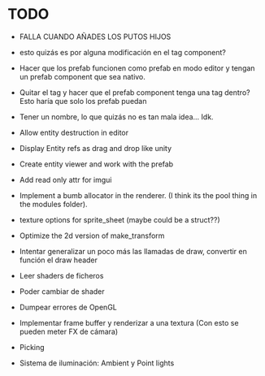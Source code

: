 # TODO

- FALLA CUANDO AÑADES LOS PUTOS HIJOS
 - esto quizás es por alguna modificación en el tag component?
- Hacer que los prefab funcionen como prefab en modo editor y tengan un prefab component que sea nativo.
- Quitar el tag y hacer que el prefab component tenga una tag dentro? Esto haría que solo los prefab puedan
- Tener un nombre, lo que quizás no es tan mala idea... Idk.

- Allow entity destruction in editor

- Display Entity refs as drag and drop like unity
- Create entity viewer and work with the prefab
- Add read only attr for imgui
- Implement a bumb allocator in the renderer. (I think its the pool thing in the modules folder).
- texture options for sprite_sheet (maybe could be a struct??)
- Optimize the 2d version of make_transform
- Intentar generalizar un poco más las llamadas de draw, convertir en función el draw header
- Leer shaders de ficheros
- Poder cambiar de shader
- Dumpear errores de OpenGL
- Implementar frame buffer y renderizar a una textura (Con esto se pueden meter FX de cámara)
- Picking
- Sistema de iluminación: Ambient y Point lights